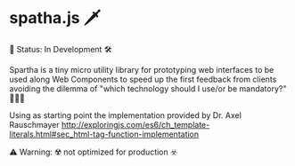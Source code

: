 # spatha.js 🗡

🚧 Status: In Development 🛠️

Spartha is a tiny micro utility library for prototyping web interfaces to be used along Web Components to speed up the first feedback from clients avoiding the dilemma of "which technology should I use/or be mandatory?" 🤔🤓😶

Using as starting point the implementation provided by Dr. Axel Rauschmayer http://exploringjs.com/es6/ch_template-literals.html#sec_html-tag-function-implementation

⚠️ Warning: ☢️ not optimized for production ☣️
